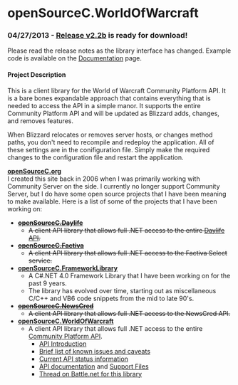 # openSourceC.WorldOfWarcraft

### 04/27/2013 - [Release v2.2b](https://www.github.com/Kaelum/openSourceC.WorldOfWarcraft/releases/view/104666) is ready for download!
Please read the release notes as the library interface has changed.  Example code is available on the [Documentation](http://oscworldofwarcraft.codeplex.com/documentation) page.

#### Project Description
This is a client library for the World of Warcraft Community Platform API. It is a bare bones expandable approach that contains everything that is needed to access the API in a simple manor. It supports the entire Community Platform API and will be updated as Blizzard adds, changes, and removes features.

When Blizzard relocates or removes server hosts, or changes method paths, you don't need to recompile and redeploy the application. All of these settings are in the conifiguration file. Simply make the required changes to the configuration file and restart the application.

**[openSourceC.org](http://www.opensourcec.org/)**  
I created this site back in 2006 when I was primarily working with Community Server on the side.  I currently no longer support Community Server, but I do have some open source projects that I have been meaning to make available.  Here is a list of some of the projects that I have been working on:  
  
* ~~**[openSourceC.Daylife](http://oscdaylife.codeplex.com/)**~~
  * ~~A client API library that allows full .NET access to the entire [Daylife API](http://developer.daylife.com/).~~
* ~~**[openSourceC.Factiva](http://oscfactiva.codeplex.com/)**~~
  * ~~A client API library that allows full .NET access to the Factiva Select service.~~
* **[openSourceC.FrameworkLibrary](https://www.github.com/Kaelum/openSourceC.FrameworkLibrary/)**
  * A C#.NET 4.0 Framework Library that I have been working on for the past 9 years.
  * The library has evolved over time, starting out as miscellaneous C/C++ and VB6 code snippets from the mid to late 90's.
* ~~**[openSourceC.NewsCred](http://oscnewscred.codeplex.com/)**~~
  * ~~A client API library that allows full .NET access to the NewsCred API.~~
* **[openSourceC.WorldOfWarcraft](https://www.github.com/Kaelum/openSourceC.WorldOfWarcraft/)**
  * A client API library that allows full .NET access to the entire [Community Platform API](http://us.battle.net/wow/en/forum/2626217/).
    * [API Introduction](http://us.battle.net/wow/en/forum/topic/2369881371)
    * [Brief list of known issues and caveats](http://us.battle.net/wow/en/forum/topic/2743700663])
    * [Current API status information](http://us.battle.net/wow/en/forum/topic/2674642527)
    * [API documentation](http://blizzard.github.com/api-wow-docs/) and [Support Files](https://github.com/Blizzard/api-wow-docs)
    * [Thread on Battle.net for this library](http://us.battle.net/wow/en/forum/topic/3053756938)
